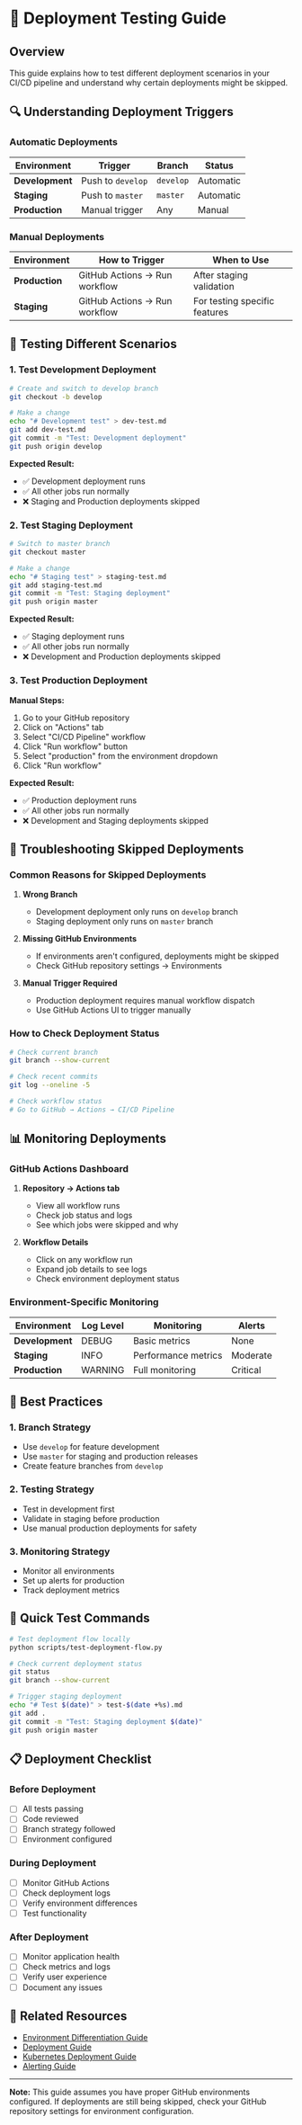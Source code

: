 # 🚀 Deployment Testing Guide

## Overview

This guide explains how to test different deployment scenarios in your CI/CD pipeline and understand why certain deployments might be skipped.

## 🔍 Understanding Deployment Triggers

### Automatic Deployments

| Environment | Trigger | Branch | Status |
|-------------|---------|--------|--------|
| **Development** | Push to `develop` | `develop` | Automatic |
| **Staging** | Push to `master` | `master` | Automatic |
| **Production** | Manual trigger | Any | Manual |

### Manual Deployments

| Environment | How to Trigger | When to Use |
|-------------|----------------|-------------|
| **Production** | GitHub Actions → Run workflow | After staging validation |
| **Staging** | GitHub Actions → Run workflow | For testing specific features |

## 🧪 Testing Different Scenarios

### 1. Test Development Deployment

```bash
# Create and switch to develop branch
git checkout -b develop

# Make a change
echo "# Development test" > dev-test.md
git add dev-test.md
git commit -m "Test: Development deployment"
git push origin develop
```

**Expected Result:**
- ✅ Development deployment runs
- ✅ All other jobs run normally
- ❌ Staging and Production deployments skipped

### 2. Test Staging Deployment

```bash
# Switch to master branch
git checkout master

# Make a change
echo "# Staging test" > staging-test.md
git add staging-test.md
git commit -m "Test: Staging deployment"
git push origin master
```

**Expected Result:**
- ✅ Staging deployment runs
- ✅ All other jobs run normally
- ❌ Development and Production deployments skipped

### 3. Test Production Deployment

**Manual Steps:**
1. Go to your GitHub repository
2. Click on "Actions" tab
3. Select "CI/CD Pipeline" workflow
4. Click "Run workflow" button
5. Select "production" from the environment dropdown
6. Click "Run workflow"

**Expected Result:**
- ✅ Production deployment runs
- ✅ All other jobs run normally
- ❌ Development and Staging deployments skipped

## 🔧 Troubleshooting Skipped Deployments

### Common Reasons for Skipped Deployments

1. **Wrong Branch**
   - Development deployment only runs on `develop` branch
   - Staging deployment only runs on `master` branch

2. **Missing GitHub Environments**
   - If environments aren't configured, deployments might be skipped
   - Check GitHub repository settings → Environments

3. **Manual Trigger Required**
   - Production deployment requires manual workflow dispatch
   - Use GitHub Actions UI to trigger manually

### How to Check Deployment Status

```bash
# Check current branch
git branch --show-current

# Check recent commits
git log --oneline -5

# Check workflow status
# Go to GitHub → Actions → CI/CD Pipeline
```

## 📊 Monitoring Deployments

### GitHub Actions Dashboard

1. **Repository → Actions tab**
   - View all workflow runs
   - Check job status and logs
   - See which jobs were skipped and why

2. **Workflow Details**
   - Click on any workflow run
   - Expand job details to see logs
   - Check environment deployment status

### Environment-Specific Monitoring

| Environment | Log Level | Monitoring | Alerts |
|-------------|-----------|------------|--------|
| **Development** | DEBUG | Basic metrics | None |
| **Staging** | INFO | Performance metrics | Moderate |
| **Production** | WARNING | Full monitoring | Critical |

## 🎯 Best Practices

### 1. Branch Strategy
- Use `develop` for feature development
- Use `master` for staging and production releases
- Create feature branches from `develop`

### 2. Testing Strategy
- Test in development first
- Validate in staging before production
- Use manual production deployments for safety

### 3. Monitoring Strategy
- Monitor all environments
- Set up alerts for production
- Track deployment metrics

## 🚀 Quick Test Commands

```bash
# Test deployment flow locally
python scripts/test-deployment-flow.py

# Check current deployment status
git status
git branch --show-current

# Trigger staging deployment
echo "# Test $(date)" > test-$(date +%s).md
git add .
git commit -m "Test: Staging deployment $(date)"
git push origin master
```

## 📋 Deployment Checklist

### Before Deployment
- [ ] All tests passing
- [ ] Code reviewed
- [ ] Branch strategy followed
- [ ] Environment configured

### During Deployment
- [ ] Monitor GitHub Actions
- [ ] Check deployment logs
- [ ] Verify environment differences
- [ ] Test functionality

### After Deployment
- [ ] Monitor application health
- [ ] Check metrics and logs
- [ ] Verify user experience
- [ ] Document any issues

## 🔗 Related Resources

- [Environment Differentiation Guide](environment-differentiation-guide.md)
- [Deployment Guide](deployment-guide.md)
- [Kubernetes Deployment Guide](kubernetes-deployment-guide.md)
- [Alerting Guide](alerting-guide.md)

---

**Note:** This guide assumes you have proper GitHub environments configured. If deployments are still being skipped, check your GitHub repository settings for environment configuration. 